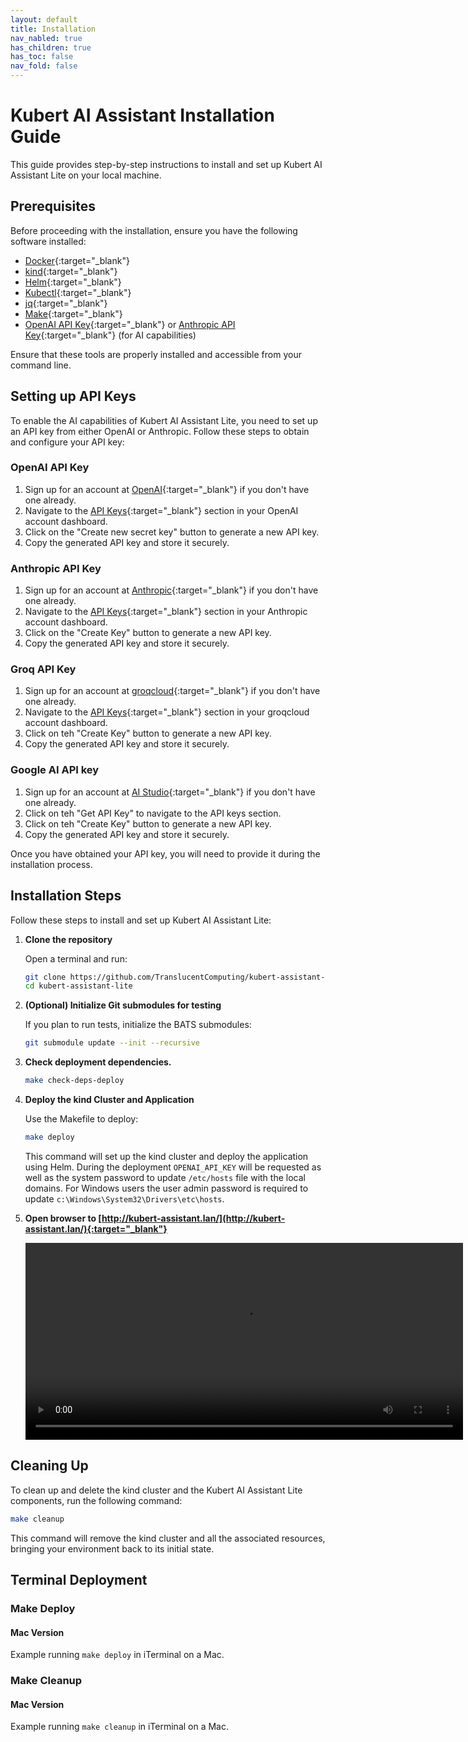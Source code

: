 ```yaml
---
layout: default
title: Installation
nav_nabled: true
has_children: true
has_toc: false
nav_fold: false
---
```


# Kubert AI Assistant Installation Guide

This guide provides step-by-step instructions to install and set up Kubert AI Assistant Lite on your local machine.

## Prerequisites

Before proceeding with the installation, ensure you have the following software installed:

- [Docker](https://docs.docker.com/get-docker/){:target="_blank"}
- [kind](https://kind.sigs.k8s.io/){:target="_blank"}
- [Helm](https://helm.sh/docs/intro/install/){:target="_blank"}
- [Kubectl](https://kubernetes.io/docs/tasks/tools/){:target="_blank"}
- [jq](https://stedolan.github.io/jq/){:target="_blank"}
- [Make](https://www.gnu.org/software/make/){:target="_blank"}
- [OpenAI API Key](https://platform.openai.com/docs/api-reference/authentication){:target="_blank"} or [Anthropic API Key](https://console.anthropic.com/docs/authentication){:target="_blank"} (for AI capabilities)

Ensure that these tools are properly installed and accessible from your command line.

## Setting up API Keys

To enable the AI capabilities of Kubert AI Assistant Lite, you need to set up an API key from either OpenAI or Anthropic. Follow these steps to obtain and configure your API key:

### OpenAI API Key

1. Sign up for an account at [OpenAI](https://platform.openai.com/signup/){:target="_blank"} if you don't have one already.
2. Navigate to the [API Keys](https://platform.openai.com/account/api-keys){:target="_blank"} section in your OpenAI account dashboard.
3. Click on the "Create new secret key" button to generate a new API key.
4. Copy the generated API key and store it securely.

### Anthropic API Key

1. Sign up for an account at [Anthropic](https://console.anthropic.com/login){:target="_blank"} if you don't have one already.
2. Navigate to the [API Keys](https://console.anthropic.com/settings/keys){:target="_blank"} section in your Anthropic account dashboard.
3. Click on the "Create Key" button to generate a new API key.
4. Copy the generated API key and store it securely.

### Groq API Key

1. Sign up for an account at [groqcloud](https://console.groq.com/login){:target="_blank"} if you don't have one already.
2. Navigate to the [API Keys](https://console.groq.com/keys){:target="_blank"} section in your groqcloud account dashboard.
3. Click on teh "Create Key" button to generate a new API key.
4. Copy the generated API key and store it securely.

### Google AI API key

1. Sign up for an account at [AI Studio](https://ai.google.dev/aistudio){:target="_blank"} if you don't have one already.
2. Click on teh "Get API Key" to navigate to the API keys section.
3. Click on teh "Create Key" button to generate a new API key.
4. Copy the generated API key and store it securely.

Once you have obtained your API key, you will need to provide it during the installation process.

## Installation Steps

Follow these steps to install and set up Kubert AI Assistant Lite:

1. **Clone the repository**

   Open a terminal and run:

   ```bash
   git clone https://github.com/TranslucentComputing/kubert-assistant-lite.git
   cd kubert-assistant-lite
   ```

2. **(Optional) Initialize Git submodules for testing**

   If you plan to run tests, initialize the BATS submodules:

   ```bash
   git submodule update --init --recursive
   ```

3. **Check deployment dependencies.**

    ```bash
    make check-deps-deploy
    ```

4. **Deploy the kind Cluster and Application**

    Use the Makefile to deploy:

    ```bash
    make deploy
    ```

    This command will set up the kind cluster and deploy the application using Helm. During the deployment `OPENAI_API_KEY` will be requested as well as the system password to update `/etc/hosts` file with the local domains. For Windows users the user admin password is required to update `c:\Windows\System32\Drivers\etc\hosts`.

5. **Open browser to [http://kubert-assistant.lan/](http://kubert-assistant.lan/){:target="_blank"}**

    <div class="video-container">
        <video width="700" height="315" controls>
            <source src="/kubert-assistant-lite/assets/video/open-browser.mov" type="video/mp4">
            Your browser does not support the video tag.
        </video>
    </div>

## Cleaning Up

To clean up and delete the kind cluster and the Kubert AI Assistant Lite components, run the following command:

```bash
make cleanup
```

This command will remove the kind cluster and all the associated resources, bringing your environment back to its initial state.

## Terminal Deployment

### Make Deploy

#### Mac Version

Example running `make deploy` in iTerminal on a Mac.

<div id="make-deploy-mac"></div>
<script>
    AsciinemaPlayer.create('/kubert-assistant-lite/assets/terminal/make-deploy-mac.cast', document.getElementById('make-deploy-mac'),{
           poster: 'npt:10'
        });
</script>

### Make Cleanup

#### Mac Version

Example running `make cleanup` in iTerminal on a Mac.

<div id="make-cleanup-mac"></div>
<script>
    AsciinemaPlayer.create('/kubert-assistant-lite/assets/terminal/make-cleanup-mac.cast', document.getElementById('make-cleanup-mac'),{
           poster: 'npt:10'
        });
</script>
